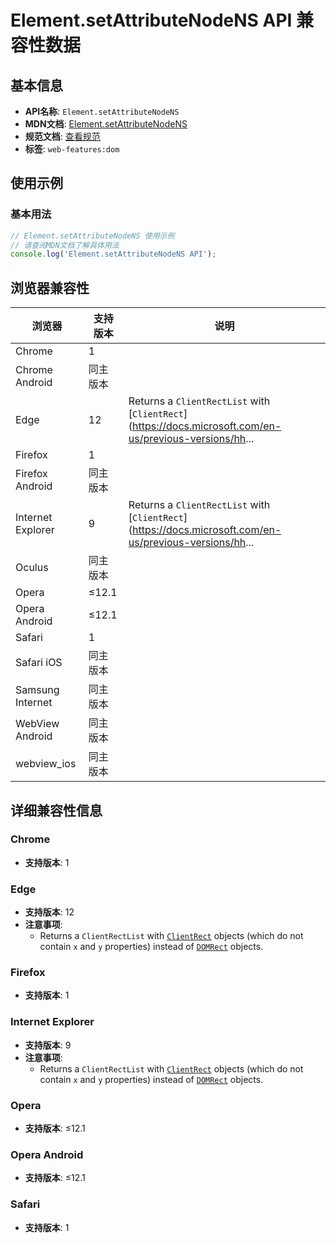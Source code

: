 # Element.setAttributeNodeNS API 兼容性数据

## 基本信息

- **API名称**: `Element.setAttributeNodeNS`
- **MDN文档**: [Element.setAttributeNodeNS](https://developer.mozilla.org/docs/Web/API/Element/setAttributeNodeNS)
- **规范文档**: [查看规范](https://dom.spec.whatwg.org/#dom-element-setattributenodens)
- **标签**: `web-features:dom`

## 使用示例

### 基本用法

```javascript
// Element.setAttributeNodeNS 使用示例
// 请查阅MDN文档了解具体用法
console.log('Element.setAttributeNodeNS API');
```

## 浏览器兼容性

| 浏览器 | 支持版本 | 说明 |
|--------|----------|------|
| Chrome | 1 |  |
| Chrome Android | 同主版本 |  |
| Edge | 12 | Returns a `ClientRectList` with [`ClientRect`](https://docs.microsoft.com/en-us/previous-versions/hh... |
| Firefox | 1 |  |
| Firefox Android | 同主版本 |  |
| Internet Explorer | 9 | Returns a `ClientRectList` with [`ClientRect`](https://docs.microsoft.com/en-us/previous-versions/hh... |
| Oculus | 同主版本 |  |
| Opera | ≤12.1 |  |
| Opera Android | ≤12.1 |  |
| Safari | 1 |  |
| Safari iOS | 同主版本 |  |
| Samsung Internet | 同主版本 |  |
| WebView Android | 同主版本 |  |
| webview_ios | 同主版本 |  |

## 详细兼容性信息

### Chrome

- **支持版本**: 1

### Edge

- **支持版本**: 12
- **注意事项**:
  - Returns a `ClientRectList` with [`ClientRect`](https://docs.microsoft.com/en-us/previous-versions/hh826029(v=vs.85)) objects (which do not contain `x` and `y` properties) instead of [`DOMRect`](https://developer.mozilla.org/docs/Web/API/DOMRect) objects.

### Firefox

- **支持版本**: 1

### Internet Explorer

- **支持版本**: 9
- **注意事项**:
  - Returns a `ClientRectList` with [`ClientRect`](https://docs.microsoft.com/en-us/previous-versions/hh826029(v=vs.85)) objects (which do not contain `x` and `y` properties) instead of [`DOMRect`](https://developer.mozilla.org/docs/Web/API/DOMRect) objects.

### Opera

- **支持版本**: ≤12.1

### Opera Android

- **支持版本**: ≤12.1

### Safari

- **支持版本**: 1

